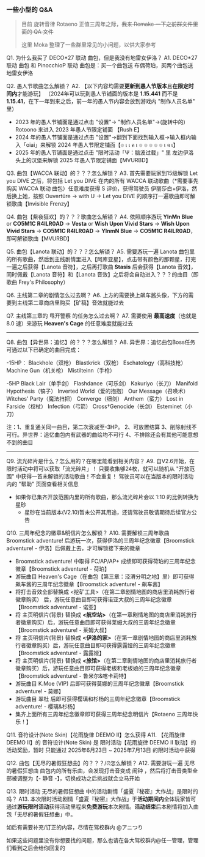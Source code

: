 ### 一些小型的 Q&A

> 目前 旋转音律 Rotaeno 正值三周年之际，~~我来 Remake 一下之前群文件里面的 QA 文件~~
>
> 这里 Moka 整理了一些群里常见的小问题，以供大家参考

Q1. 为什么我买了 DECO\*27 联动 曲包，但是我没有地雷女伊洛？
A1. DECO\*27 联动 曲包 和 PinocchioP 联动 曲包是：买一个曲包送 布偶荷珀，买两个曲包送 地雷女伊洛

Q2. 愚人节歌曲怎么解锁？
A2. 【以下内容均需要**更新到愚人节版本**且**在限定时间内**才能游玩】
	（2024年可以玩到愚人节铺面的版本是 **1.15.441** 而不是 **1.15.41**，在下一年到来之后，前一年的愚人节内容会放到游戏内 "制作人员名单" 里）

- 2023 年的愚人节铺面是通过点击 "设置"→ "制作人员名单"→(旋转中的) Rotoono 来进入 2023 年愚人节限定铺面 【Rush E】
- 2024 年的愚人节铺面是通过点击 "设置"→翻到下面找到输入框→输入框内输入「oiai」来解锁 2024 年愚人节限定铺面【๏ เ เ ค เ ๏ ๏ ๏ ๏ ๏ เ ค เ】
- 2025 年的愚人节铺面是通过点击 "限时活动「Ψ：脑波过载」" 里 左边伊洛头上的汉堡来解锁 2025 年愚人节限定铺面【MVURBD】

Q3. 曲包【WACCA 联动】的？？？怎么解锁？
A3. 首先需要玩家到15级解锁 Let you DIVE 之后，将包括 Let you DIVE 在内的所有 WACCA 联动歌曲（\*需要事先购买 WACCA 联动 曲包）任意难度获得 S 评价，获得驾驶员 伊丽莎白+伊洛，然后换上她，按照 Ouvertüre → with U → Let you DIVE 的顺序打一遍歌曲即可解锁歌曲【Invisible Frenzy】

Q4. 曲包【紫夜狂欢】的？？？歌曲怎么解锁？
A4. 依照顺序游玩 **YInMn Blue** or **CO5M1C R4ILR0AD** → **Vesta** or **Wish Upon Vivid Stars** → **Wish Upon Vivid Stars** → **CO5M1C R4ILR0AD** → **YInmN Blue** →  **CO5M1C R4ILR0AD**，即可解锁歌曲【MVURBD】

Q5. 曲包【Lanota 联动】的？？？怎么解锁？
A5. 需要游玩一遍 Lanota 曲包里的所有歌曲，然后到主线剧情里进入【阿库亚星】，点击带有颜色的那颗星，打完一遍之后获得【Lanota 音符】，之后再打歌曲 **Stasis** 后会获得【Lanota 音效】，同时佩戴【Lanota 音符】和【Lanota 音效】之后将会自动进入？？？的曲目（即歌曲 Frey's Philosophy）

Q6. 主线第二章的剧情怎么过去啊？
A6. 上方的需要换上飙车酱头像，下方的需要到主线第二章商店里购买【矿稿】音效就能过去

Q7. 主线第三章的 甩开警察 的任务怎么过去啊？
A7. 需要使用 **最高速度**（也就是 8.0 速）来游玩 **Heaven's Cage** 的任意难度就能过去

---

Q8. 曲包【异世界：追忆】的？？？怎么解锁？
A8. 异世界：追忆曲包Boss任务可通过以下已确定的曲目完成：

-15HP：
Blackhole（双枪）
Blastkrick（双枪）
Eschatology（高科技枪）
Machine Gun（机关枪）
Mistilteinn（手枪）

-5HP
Black Lair（单手剑）
Flashdance（可乐剑）
Kakuriyo（长刀）
Manifold Hypothesis（镐子）
Inverted World（爱的抱抱）
Our Message（召唤术）
Witches' Party（魔法扫把）
Converge（细剑）
Anthem（蛮力）
Lost in Farside（权杖）
Infection（弓箭）
Cross†Genocide（长剑）
Esteminet（小刀）

注：1、重复通关同一曲目，第二次衰减至-3HP。
2、可放置结算
3、削除射线不可行。异世界：追忆曲包内有武器的曲绘均不可行
4、不排除还会有其他可能意想不到的曲目

---

Q9. 流光碎片是什么？怎么用的？在哪里能看到相关内容？
A9. 自V2.6开始，在限时活动中将可以获取「流光碎片」！ 只要收集够24枚，就可以随机从 "开放范围" 中获得一首未解锁的活动歌曲！不会重复！
	驾驶员可以在当版本的限时活动内的 "帮助" 页面查看相关信息

 - 如果你已集齐开放范围内里的所有歌曲，那么流光碎片会以 1:10 的比例转换为星砂
   - 星砂在当前版本(V2.10)暂未公开其用途，还请驾驶员敬请期待后续官方公告

Q10. 三周年纪念的徽章&明信片怎么解锁？
A10. 需要解锁三周年歌曲 Broomstick adventure! 后游玩一次，获得伊洛的三周年纪念徽章【Broomstick adventure! - 伊洛】后佩戴上去，才可解锁接下来的徽章

- Broomstick adventure! 中取得 FC/AP/AP+ 成绩即可获得荷珀的三周年纪念徽章【Broomstick adventure! - 荷珀】
- 游玩曲目 Heaven's Cage（在曲包【第三章：泾渭分明之地】里）即可获得飙车酱的三周年纪念徽章【Broomstick adventure! - 飙车酱】
- 将打击音效全部替换成 <挖矿工具>（在第二章剧情地图的商店里消耗旅行者徽章购买） 后，游玩任意曲目即可获得诺亚大叔的三周年纪念徽章【Broomstick adventure! - 诺亚】
- 将 主页明信片(背景) 替换成 **<航空站>**（在第一章剧情地图的商店里消耗旅行者徽章购买）后，游玩任意曲目即可获得莱姆大叔的三周年纪念徽章【Broomstick adventure! - 莱姆大叔】
- 将 主页明信片(背景) 替换成 **<伊洛的家>**（在第一章剧情地图的商店里消耗旅行者徽章购买）后，游玩任意曲目即可获得露露娅的三周年纪念徽章【Broomstick adventure! - 露露娅】
- 将 主页明信片(背景) 替换成 **<旅馆>**（在第二章剧情地图的商店里消耗旅行者徽章购买）后，游玩任意曲目即可获得老板和老板娘的三周年纪念徽章【Broomstick adventure! - 鲁米尔&喀卡莉特】
- 游玩曲目 K.Moe (VIP) 后即可获得莫娜的三周年纪念徽章【Broomstick adventure! - 莫娜】
- 游玩曲目 翠杜 后即可获得樱璃和杉杨的三周年纪念徽章【Broomstick adventure! - 樱璃&杉杨】
- 集齐上面所有三周年纪念徽章即可获得三周年纪念明信片【Rotaeno 三周年快乐！】

Q11. 音符设计(Note Skin)【花雨旋律 DEEMO II】怎么获得
A11. 【花雨旋律 DEEMO II】的 音符设计(Note Skin) 是 限时活动【花雨旋律 DEEMO II 联动】的 活动奖励，暂时 只能通过 2025年6月23日 ~ 2025年7月13日 的限时活动中获得

Q12. 曲包【无尽的暑假狂想曲】的？？？/⏰怎么解锁？
A12. 需要游玩一遍 无尽的暑假狂想曲 曲包内的所有乐曲，会发现打击音变成 闹钟 ，然后将打击音类型全部被调整为【\- 静音 -】，切换成功之后挑战就会立马开始

Q13. 限时活动 无尽的暑假狂想曲 中的活动剧情「盛夏『秘密』大作战」是限时的吗？
A13. 本次限时活动剧情「盛夏『秘密』大作战」于**活动期间内**全体玩家皆可通过**游玩限时活动**获得活动里程来**免费游玩**本次剧情。**活动结束**后本剧情将加入曲包「无尽的暑假狂想曲」中。



如后有需要补充/订正的内容，尽情在驾校群内 @アニつり

如果这些问题里没有你想要找的问题，那么也请在各大驾校群内@任一管理，管理们看到之后会给你回复的
